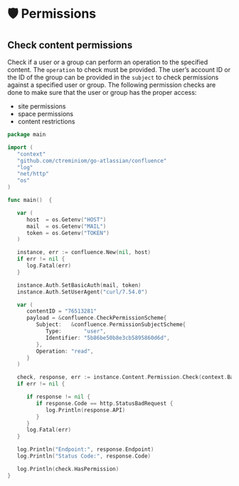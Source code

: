 # 🛡️ Permissions

## Check content permissions

Check if a user or a group can perform an operation to the specified content. The `operation` to check must be provided. The user’s account ID or the ID of the group can be provided in the `subject` to check permissions against a specified user or group. The following permission checks are done to make sure that the user or group has the proper access:

* site permissions
* space permissions
* content restrictions

```go
package main

import (
   "context"
   "github.com/ctreminiom/go-atlassian/confluence"
   "log"
   "net/http"
   "os"
)

func main()  {

   var (
      host  = os.Getenv("HOST")
      mail  = os.Getenv("MAIL")
      token = os.Getenv("TOKEN")
   )

   instance, err := confluence.New(nil, host)
   if err != nil {
      log.Fatal(err)
   }

   instance.Auth.SetBasicAuth(mail, token)
   instance.Auth.SetUserAgent("curl/7.54.0")

   var (
      contentID = "76513281"
      payload = &confluence.CheckPermissionScheme{
         Subject:   &confluence.PermissionSubjectScheme{
            Type:       "user",
            Identifier: "5b86be50b8e3cb5895860d6d",
         },
         Operation: "read",
      }
   )

   check, response, err := instance.Content.Permission.Check(context.Background(), contentID, payload)
   if err != nil {

      if response != nil {
         if response.Code == http.StatusBadRequest {
            log.Println(response.API)
         }
      }
      log.Fatal(err)
   }

   log.Println("Endpoint:", response.Endpoint)
   log.Println("Status Code:", response.Code)

   log.Println(check.HasPermission)
}
```

